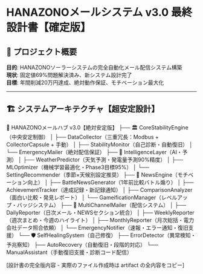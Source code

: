 # HANAZONOメールシステム v3.0 最終設計書【確定版】

## 🎯 **プロジェクト概要**

**目的**: HANAZONOソーラーシステムの完全自動化メール配信システム構築  
**現状**: 固定値69%問題解決済み、新システム設計完了  
**目標**: 年間削減20万円達成、絶対動作保証、モチベーション最大化

---

## 🏗️ **システムアーキテクチャ【超安定設計】**
📧 HANAZONOメールハブ v3.0【絶対安定版】
├── 🏛️ CoreStabilityEngine（中央安定制御）
│   ├── DataCollector（三重冗長：Modbus + CollectorCapsule + 手動）
│   ├── StabilityMonitor（自己診断・自動復旧）
│   └── EmergencyMailer（絶対配信保証）
├── 🤖 IntelligenceLayer（AI・予測）
│   ├── WeatherPredictor（天気予測・発電量予測90%精度）
│   ├── MLOptimizer（機械学習最適化・Phase3目標95%）
│   └── SettingRecommender（季節×天候別設定推奨）
├── 📰 NewsEngine（モチベーション向上）
│   ├── BattleNewsGenerator（1年前比較バトル煽り）
│   ├── AchievementTracker（達成記録・新記録通知）
│   ├── ComparisonAnalyzer（面白い比較・発見レポート）
│   └── GameificationManager（レベルアップ・バッジシステム）
├── 📧 MultiChannelMailer（配信システム）
│   ├── DailyReporter（日次メール・NEWSセクション統合）
│   ├── WeeklyReporter（週次まとめ・今週のハイライト）
│   ├── MonthlyReporter（月次総括・電力会社データ照合依頼）
│   └── EmergencyNotifier（速報・エラー通知・復旧支援）
└── 🛡️ SelfHealingSystem（自己修復）
├── ErrorDetector（異常検知・予兆察知）
├── AutoRecovery（自動復旧・段階的対応）
└── ManualAssistant（手動復旧支援・診断コード配信）

[設計書の完全版内容 - 実際のファイル作成時は artifact の全内容をコピー]

